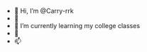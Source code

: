 - 👋 Hi, I’m @Carry-rrk
- 👀 
- 🌱 I’m currently learning my college classes
- 💞️ 
- 📫 
<!---
Carry-rrk/Carry-rrk is a ✨ special ✨ repository because its `README.md` (this file) appears on your GitHub profile.
You can click the Preview link to take a look at your changes.
--->
